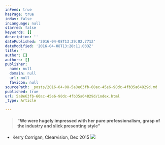 ```yaml
---
inFeed: true
hasPage: true
inNav: false
inLanguage: null
starred: false
keywords: []
description: ''
datePublished: '2016-04-08T13:29:02.771Z'
dateModified: '2016-04-08T13:28:11.033Z'
title: ''
author: []
authors: []
publisher:
  name: null
  domain: null
  url: null
  favicon: null
sourcePath: _posts/2016-04-08-5a8e63fb-60ac-45e6-90dc-4fb35a64829d.md
published: true
url: 5a8e63fb-60ac-45e6-90dc-4fb35a64829d/index.html
_type: Article

---
```

> #### "We were hugely impressed with her pure professionalism, grasp of the industry and slick presenting style"

- Kerry Corrigan, Clearvision, Dec 2015
![](https://the-grid-user-content.s3-us-west-2.amazonaws.com/4e52eb15-4ce5-488c-9b2d-164fdb8ad9c9.jpg)